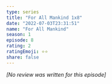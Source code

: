 ```yaml
---
type: series
title: "For All Mankind 1x8"
date: "2022-07-03T23:31:51"
name: "For All Mankind"
season: 1
episode: 8
rating: 2
ratingEmoji: ⭐️⭐️
share: false
---
```


*[No review was written for this episode]*

